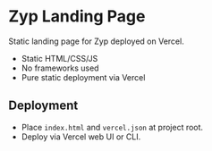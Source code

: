 # Zyp Landing Page

Static landing page for Zyp deployed on Vercel.

- Static HTML/CSS/JS
- No frameworks used
- Pure static deployment via Vercel

## Deployment

- Place `index.html` and `vercel.json` at project root.
- Deploy via Vercel web UI or CLI.

